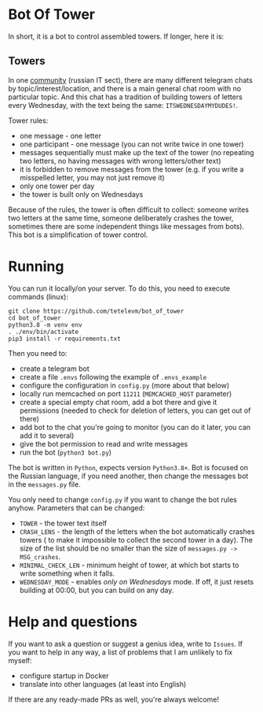 # Bot Of Tower

In short, it is a bot to control assembled towers.
If longer, here it is:

## Towers

In one [community](https://vas3k.club) (russian IT sect), there are many
different telegram chats by topic/interest/location, and there is a main general
chat room with no particular topic.
And this chat has a tradition of building towers of letters every Wednesday,
with the text being the same: `ITSWEDNESDAYMYDUDES!`.

Tower rules:
- one message - one letter
- one participant - one message (you can not write twice in one tower)
- messages sequentially must make up the text of the tower (no repeating two
  letters, no having messages with wrong letters/other text)
- it is forbidden to remove messages from the tower (e.g. if you write a
  misspelled letter, you may not just remove it)
- only one tower per day
- the tower is built only on Wednesdays

Because of the rules, the tower is often difficult to collect: someone writes
two letters at the same time, someone deliberately crashes the tower, sometimes
there are some independent things like messages from bots).
This bot is a simplification of tower control.

# Running

You can run it locally/on your server.
To do this, you need to execute commands (linux):
```shell
git clone https://github.com/tetelevm/bot_of_tower
cd bot_of_tower
python3.8 -m venv env
. ./env/bin/activate
pip3 install -r requirements.txt
```

Then you need to:
- create a telegram bot
- create a file `.envs` following the example of `.envs_example`
- configure the configuration in `config.py` (more about that below)
- locally run memcached on port `11211` (`MEMCACHED_HOST` parameter)
- create a special empty chat room, add a bot there and give it permissions
    (needed to check for deletion of letters, you can get out of there)
- add bot to the chat you're going to monitor (you can do it later, you can add
    it to several)
- give the bot permission to read and write messages
- run the bot (`python3 bot.py`)

The bot is written in `Python`, expects version `Python3.8+`.
Bot is focused on the Russian language, if you need another, then change the
messages bot in the `messages.py` file.

You only need to change `config.py` if you want to change the bot rules anyhow.
Parameters that can be changed:
- `TOWER` - the tower text itself
- `CRASH_LENS` - the length of the letters when the bot automatically crashes 
  towers ( to make it impossible to collect the second tower in a day). The size
  of the list should be no smaller than the size of `messages.py -> MSG_crashes`.
- `MINIMAL_CHECK_LEN` - minimum height of tower, at which bot starts to write
  something when it falls.
- `WEDNESDAY_MODE` - enables _only on Wednesdays_ mode. If off, it just resets
  building at 00:00, but you can build on any day.

# Help and questions

If you want to ask a question or suggest a genius idea, write to `Issues`.
If you want to help in any way, a list of problems that I am unlikely to fix
myself:
- configure startup in Docker
- translate into other languages (at least into English)

If there are any ready-made PRs as well, you're always welcome!

